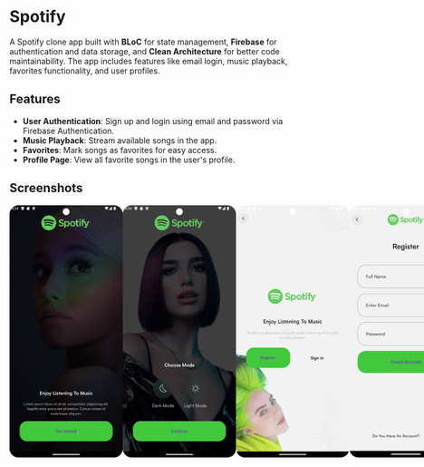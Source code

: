 # Spotify

A Spotify clone app built with **BLoC** for state management, **Firebase** for authentication and data storage, and **Clean Architecture** for better code maintainability. The app includes features like email login, music playback, favorites functionality, and user profiles.

## Features

- **User Authentication**: Sign up and login using email and password via Firebase Authentication.
- **Music Playback**: Stream available songs in the app.
- **Favorites**: Mark songs as favorites for easy access.
- **Profile Page**: View all favorite songs in the user's profile.

## Screenshots

<div style="display: flex; justify-content: space-between;">
  <img src="assets/screenshots/1.png" width="200" />
  <img src="assets/screenshots/2.png" width="200" />
  <img src="assets/screenshots/3.png" width="200" />
  <img src="assets/screenshots/4.png" width="200" />
  <img src="assets/screenshots/5.png" width="200" />
  <img src="assets/screenshots/6.png" width="200" />
  <img src="assets/screenshots/7.png" width="200" />
  <img src="assets/screenshots/8.png" width="200" />
</div>

